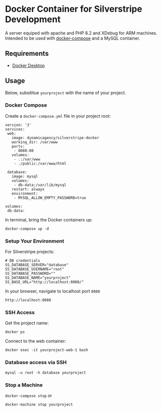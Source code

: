 # Docker Container for Silverstripe Development

A server equiped with apache and PHP 8.2 and XDebug for ARM machines. Intended to be used with [docker-compose](http://github.com/dynamic/silverstripe-docker-compose) and a MySQL container.

## Requirements


- [Docker Desktop](https://www.docker.com/products/docker-desktop/)


## Usage

Below, subsititue `yourproject` with the name of your project.

### Docker Compose

Create a `docker-compose.yml` file in your project root:

```
version: '3'
services:
 web:
   image: dynamicagency/silverstripe-docker
   working_dir: /var/www
   ports:
    - 8080:80
   volumes:
    - .:/var/www
    - ./public:/var/www/html

 database:
   image: mysql
   volumes:
    - db-data:/var/lib/mysql
   restart: always
   environment:
    - MYSQL_ALLOW_EMPTY_PASSWORD=true

volumes:
 db-data:
```

In terminal, bring the Docker containers up:

`docker-compose up -d`

### Setup Your Environment

For Silverstripe projects:

```
# DB credentials
SS_DATABASE_SERVER="database"
SS_DATABASE_USERNAME="root"
SS_DATABASE_PASSWORD=""
SS_DATABASE_NAME="yourproject"
SS_BASE_URL="http://localhost:8080/"
```



In your browser, navigate to localhost port `8080`

`http://localhost:8080`

### SSH Access

Get the project name:

`docker ps`

Connect to the web container:

`docker exec -it yourproject-web-1 bash`

### Database access via SSH

`mysql -u root -h database yourproject`

### Stop a Machine

`docker-compose stop` or

`docker-machine stop yourproject`
